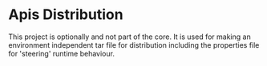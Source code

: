 Apis Distribution
======
This project is optionally and not part of the core. It is used for making an environment independent tar file for distribution including the properties file for 'steering' runtime behaviour.